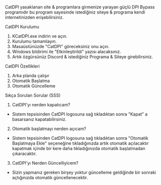 CatDPI yasaklanan site & programlara girmenize yarayan güçlü DPI Bypass programıdır bu program sayesinde istediğiniz siteye & programa kendi internetinizden erişebilirsiniz.




CatDPI Kurulumu
1. KCatDPI.exe indirin ve açın.
2. Kurulumu tamamlayın.
3. Masaüstünüzde "CatDPI" göreceksiniz onu açın.
4. Windows bildirimi ile "Etkinleştirildi" yazısı alacaksınız.
5. Artık özgürsünüz Discord & istediğiniz Programa & Siteye girebilirsiniz.




CatDPI Özellikleri
1. Arka planda çalışır
2. Otomatik Başlatma
3. Otomatik Güncelleme




Sıkça Sorulan Sorular (SSS)
1. CatDPI'yı nerden kapatıcam?
- Sistem tepsisinden CatDPI logosuna sağ tıkladıktan sonra "Kapat" a basarsanız kapatabilirsiniz.

2. Otomatik başlatmayı nerden açıcam?
- Sistem tepsisinden CatDPI logosuna sağ tıkladıktan sonra "Otomatik Başlatmaya Ekle" seçeneğine tıkladığınızda artık otomatik açılacaktır kapatmak içinde bir kere daha tıkladığınızda otomatik başlatmadan çıkaracaktır.

3. CatDPI'yı Nerden Güncelliyicem?
- Sizin yapmanız gereken birşey yoktur güncelleme geldiğinde bir sonraki açtığınızda otomatik güncellenecektir.
